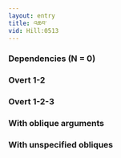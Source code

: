 ```yaml
---
layout: entry
title: འཆབ་
vid: Hill:0513
---
```

### Dependencies (N = 0)


### Overt 1-2


### Overt 1-2-3


### With oblique arguments


### With unspecified obliques
